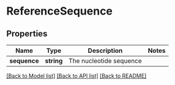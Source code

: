 # ReferenceSequence

## Properties
Name | Type | Description | Notes
------------ | ------------- | ------------- | -------------
**sequence** | **string** | The nucleotide sequence | 

[[Back to Model list]](../README.md#documentation-for-models) [[Back to API list]](../README.md#documentation-for-api-endpoints) [[Back to README]](../README.md)


